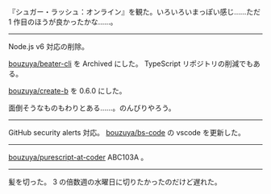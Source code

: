 『シュガー・ラッシュ：オンライン』を観た。いろいろいまっぽい感じ……ただ 1 作目のほうが良かったかな……。

---

Node.js v6 対応の削除。

[bouzuya/beater-cli][] を Archived にした。 TypeScript リポジトリの削減でもある。

[bouzuya/create-b][] を 0.6.0 にした。

面倒そうなものもわりとある……。のんびりやろう。

---

GitHub security alerts 対応。 [bouzuya/bs-code][] の vscode を更新した。

---

[bouzuya/purescript-at-coder][] ABC103A 。

---

髪を切った。 3 の倍数週の水曜日に切りたかったのだけど遅れた。

[bouzuya/beater-cli]: https://github.com/bouzuya/beater-cli
[bouzuya/bs-code]: https://github.com/bouzuya/bs-code
[bouzuya/create-b]: https://github.com/bouzuya/create-b
[bouzuya/purescript-at-coder]: https://github.com/bouzuya/purescript-at-coder
